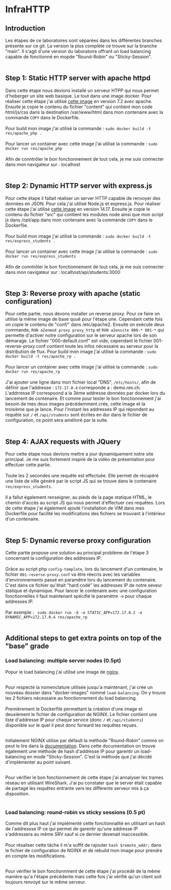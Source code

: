 # InfraHTTP

## Introduction
Les étapes de ce laboratoires sont séparées dans les différentes branches présente sur ce git. La version la plus complète ce trouve sur la branche "main". Il s'agit d'une version du laboratoire offrant un load balancing capable de fonctionné en mopde "Round-Robin" ou "Sticky-Session". </br></br>

## Step 1: Static HTTP server with apache httpd
Dans cette étape nous devions installé un serveur HTPP qui nous permet d'heberger un site web basique. Le tout dans une image docker.
Pour réaliser cette étape j'ai utilisé [cette image](https://hub.docker.com/_/php) en version 7.2 avec apache. Ensuite je copie le contenu du fichier "content" qui contient mon code html/js/css dans la destination /var/www/html dans mon contenaire avec la commande ```COPY``` dans le Dockerfile. </br></br>
Pour build mon image j'ai utilisé la commande : ```sudo docker build -t res/apache_php .```</br></br>
Pour lancer un container avec cette image j'ai utilisé la commande : ```sudo docker run res/apache_php```</br></br>
Afin de conntrôler le bon fonctionnement de tout cela, je me suis connecter dans mon navigateur sur : localhost</br></br>


## Step 2: Dynamic HTTP server with express.js
Pour cette étape il fallait réaliser un server HTTP capable de renvoyer des données en JSON. Pour cela j'ai utilisé Node.js et express.js. Pour réaliser cette étape j'ai utilisé [cette image](https://hub.docker.com/_/node) en version 14.17. Ensuite je copie le contenu du fichier "src" qui contient les modules node ainsi que mon script js dans /opt/app dans mon contenaire avec la commande ```COPY``` dans le Dockerfile.</br> </br>
Pour build mon image j'ai utilisé la commande : ```sudo docker build -t res/express_students .```</br></br>
Pour lancer un container avec cette image j'ai utilisé la commande : ```sudo docker run res/express_students```</br></br>
Afin de conntrôler le bon fonctionnement de tout cela, je me suis connecter dans mon navigateur sur : localhost/api/students:3000</br></br>

## Step 3: Reverse proxy with apache (static configuration)
Pour cette partie, nous devons installer un reverse proxy. Pour ce faire on utilise la même image de base quuê pour l'étape une. Cependant cette fois on copie le contenu de "conf/" dans /etc/apache2. Ensuite on exécute deux commande, ```RUN a2enmod proxy proxy_http``` et ```RUN a2ensite 000-* 001-*``` qui permette d'activer notre configuration sur le serveur apache lors de son démarage. Le fichier "000-default.conf" est vide, cependant le fichier 001-reverse-proxy.conf contient toute les infos nécessaire au serveur pour la distribution de flux. 
Pour build mon image j'ai utilisé la commande : ```sudo docker build -t res/apache_rp .```</br></br>
Pour lancer un container avec cette image j'ai utilisé la commande : ```sudo docker run res/apache_rp```</br></br>
J'ai ajouter une ligne dans mon fichier local "DNS", ```/etc/hosts/```, afin de définir que l'addresse : ```172.17.0.4``` corresponde a : demo.res.ch. L'addrresse IP correspoond a la 3ème addresse données par docker lors du lancement de contenaire. Et comme pour tester le bon fonctionnement j'ai besoin de mes deux images précédemment crée, cette image et la troisième que je lance. Pour l'instant les addresses IP qui répondent au requête sur ```/``` et ```/api/students``` sont écrites en dur dans le fichier de configuration, ce point sera amélioré par la suite.</br></br>

## Step 4: AJAX requests with JQuery
Pour cette étape nous devions mettre a jour dynamiquement notre site principal. Je me suis fortement inspiré de la vidéo de présentation pour effectuer cette partie. 
</br></br>
Toute les 2 secondes une requête est effectuée. Elle permet de récupéré une liste de ville généré par le script JS qui se trouve dans le contenaire ```res/express_students```.</br></br>
Il a fallut également renseigner, au pieds de la page statique HTML, le chemin d'accès au script JS qui nous permet d'effectuer ces requêtes. Lors de cette étape j'ai également ajouté l'installation de VIM dans mes Dockerfile pour facilité les modifications des fichiers se trouvant à l'intérieur d'un contenaire.</br></br>

## Step 5: Dynamic reverse proxy configuration
Cette partie propose une solution au principal problème de l'étape 3 concernant la configuration des addresses IP. 
</br></br>
Grâce au script php ```config-template```, lors du lancement d'un contenaire, le fichier ```001-reverse-proxy.conf``` va être réecris avec les variables d'environnements passé en paramêtre lors du lancement du contenaire. C'est dans ce fichier qu'était "hard codé" les addresses IP de notre seveur statique et dynamique. Pour lancer le contenaire avec une configuration fonctionnelles il faut maintenant spécifié  le paramètre ```-e``` pour chaque addresses IP. 
</br></br>
Par exemple : ``` sudo docker run -d -e STATIC_APP=172.17.0.2 -e DYNAMIC_APP=172.17.0.4 res/apache_rp``` </br></br>

## Additional steps to get extra points on top of the "base" grade
### Load balancing: multiple server nodes (0.5pt)
Popur le load balancing j'ai utilisé une image de [nginx](https://hub.docker.com/_/nginx). </br></br>

Pour respecté la nomenclature utilisée jusqu'a maintenant, j'ai crée un nouveau dossier dans "docker-images" nommé ```load-balancing```. On y trouve les 2 fichiers nécessaire au fonctionnement du load balancing. </br></br>
Premièrement le Dockerfile permettant la création d'une image et deuxièment le fichier de configuration de NGINX. Le fichier contient une liste d'addresse IP pour chaque service (donc ```/``` et ```/api/students```) disponible sur le quel il peut donc forward les requêtes reçues. </br></br>

Initialement NGINX utilise par défault la méthode "Round-Robin" comme on peut le lire dans la [documentation](https://docs.nginx.com/nginx/admin-guide/load-balancer/http-load-balancer/#method). Dans cette documentation on trouve également une méthode de hash d'addresse IP pour garentir un load-balancing en mode "Sticky-Session". C'est la méthode que j'ai décidé d'implémenter au point suivant.</br></br>

Pour vérifier le bon fonctionnement de cette étape j'ai annalyser les trames réseau en utilisant WireShark. J'ai pu constater que le server était capable de partagé les requêtes entrante vers les différents serveur mis à ça disposition. </br></br>

### Load balancing: round-robin vs sticky sessions (0.5 pt)
Comme dit plus haut j'ai implémenté cette fonctionnalité en utilisant un hash de l'addressse IP ce qui permet de garentir qu'une addresse IP s'addressera au même SRV sauf si ce dernier devenait inaccessible. </br></br>
Pour résaliser cette tâche il m'a suffit de rajouter ```hash $remote_addr;``` dans le fichier de configuration de NGINX et de rebuild mon image pour prendre en compte les modifications.</br></br>

Pour vérifier le bon fonctionnment de cette étape j'ai procédé de la même manière qu'a l'étape précédente mais cette fois j'ai vérifié qu'un client soit toujours renvoyé sur le même serveur.</br></br>

